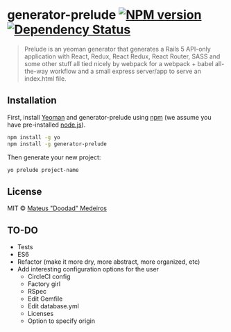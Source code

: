 # generator-prelude [![NPM version][npm-image]][npm-url] [![Dependency Status][daviddm-image]][daviddm-url]
> Prelude is an yeoman generator that generates a Rails 5 API-only application with React, Redux, React Redux, React Router, SASS and some other stuff all tied nicely by webpack for a webpack + babel all-the-way workflow and a small express server/app to serve an index.html file.

## Installation

First, install [Yeoman](http://yeoman.io) and generator-prelude using [npm](https://www.npmjs.com/) (we assume you have pre-installed [node.js](https://nodejs.org/)).

```bash
npm install -g yo
npm install -g generator-prelude
```

Then generate your new project:

```bash
yo prelude project-name
```

## License

MIT © [Mateus &#34;Doodad&#34; Medeiros](https://github.com/mateusmedeiros)

## TO-DO

 * Tests
 * ES6
 * Refactor (make it more dry, more abstract, more organized, etc)
 * Add interesting configuration options for the user
   * CircleCI config
   * Factory girl
   * RSpec
   * Edit Gemfile
   * Edit database.yml
   * Licenses
   * Option to specify origin

[npm-image]: https://badge.fury.io/js/generator-prelude.svg
[npm-url]: https://npmjs.org/package/generator-prelude
[daviddm-image]: https://david-dm.org/ecostage/generator-prelude.svg?theme=shields.io
[daviddm-url]: https://david-dm.org/ecostage/generator-prelude
